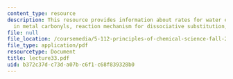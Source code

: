 ```yaml
---
content_type: resource
description: This resource provides information about rates for water exchange, substitution
  in metal carbonyls, reaction mechanism for dissociative substitution, and Rate Law.
file: null
file_location: /coursemedia/5-112-principles-of-chemical-science-fall-2005/b372c37dc73da07bc6f1c68f839328b0_lecture33.pdf
file_type: application/pdf
resourcetype: Document
title: lecture33.pdf
uid: b372c37d-c73d-a07b-c6f1-c68f839328b0
---
```

